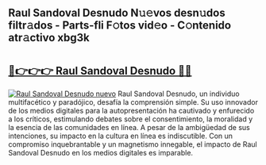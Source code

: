 ## Raul Sandoval Desnudo N𝚞𝚎vos desn𝚞dos filtr𝚊dos - Parts-fli F𝚘tos vid𝚎o - C𝚘ntenido atr𝚊ctivo xbg3k

# <h2><a href="http://mb1vbn2.tromn.icu/?c=Raul+Sandoval+Desnudo">🔗👉👉👉 Raul Sandoval Desnudo 🔗🔗</a></h2>

[![Raul Sandoval Desnudo nuevo](https://i.imgur.com/pEAQMta.gif)](http://mb1vbn2.tromn.icu/?c=Raul+Sandoval+Desnudo)
Raul Sandoval Desnudo, un individuo multifacético y paradójico, desafía la comprensión simple. Su uso innovador de los medios digitales para la autopresentación ha cautivado y enfurecido a los críticos, estimulando debates sobre el consentimiento, la moralidad y la esencia de las comunidades en línea. A pesar de la ambigüedad de sus intenciones, su impacto en la cultura en línea es indiscutible. Con un compromiso inquebrantable y un magnetismo innegable, el impacto de Raul Sandoval Desnudo en los medios digitales es imparable.
